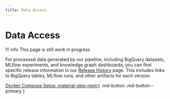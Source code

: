 ```yaml
---
title: Data Access
---
```


# Data Access

!!! info 
    This page is still work in progress

For processed data generated by our pipeline, including BigQuery datasets, MLflow experiments, and knowledge graph dashboards, you can find specific release information in our [Release History](../../releases/release_history.md) page. This includes links to BigQuery tables, MLflow runs, and other artifacts for each version.

[Docker Compose Setup :material-skip-next:](./docker_compose.md){ .md-button .md-button--primary }